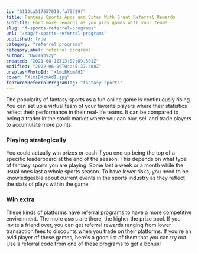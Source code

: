 ```yaml
---
id: "6113ca517557010cfa75729f"
title: Fantasy Sports Apps and Sites With Great Referral Rewards
subtitle: Earn more rewards as you play games with your team!
slug: "f-sports-referral-programs"
url: "/mag/f-sports-referral-programs"
published: true
category: "referral programs"
categoryLabel: referral programs
author: "Owc4NhV2y"
created: "2021-08-11T13:02:09.301Z"
modified: "2022-06-09T04:45:37.408Z"
unsplashPhotoId: "XlmiBKcmAdI"
cover: "XlmiBKcmAdI.jpg"
featuredReferralProgramTag: "fantasy sports"
---
```

The popularity of fantasy sports as a fun online game is continuously rising. You can set up a virtual team of your favorite players where their statistics reflect their performance in their real-life teams. It can be compared to being a trader in the stock market where you can buy, sell and trade players to accumulate more points.

### **Playing strategically**

You could actually win prizes or cash if you end up being the top of a specific leaderboard at the end of the season. This depends on what type of fantasy sports you are playing. Some last a week or a month while the usual ones last a whole sports season. To have lower risks, you need to be knowledgeable about current events in the sports industry as they reflect the stats of plays within the game.

### **Win extra**

These kinds of platforms have referral programs to have a more competitive environment. The more users are there, the higher the prize pool. If you invite a friend over, you can get referral rewards ranging from lower transaction fees to discounts when you trade on their platforms. If you're an avid player of these games, here's a good list of them that you can try out. Use a referral code from one of these programs to get a bonus!